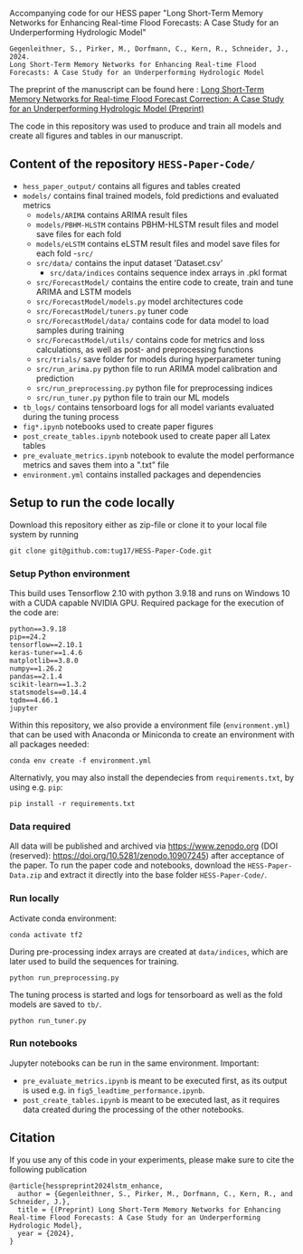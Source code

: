 Accompanying code for our HESS paper "Long Short-Term Memory Networks for Enhancing Real-time Flood Forecasts: A Case Study for an Underperforming Hydrologic Model"

```
Gegenleithner, S., Pirker, M., Dorfmann, C., Kern, R., Schneider, J., 2024. 
Long Short-Term Memory Networks for Enhancing Real-time Flood Forecasts: A Case Study for an Underperforming Hydrologic Model
```

The preprint of the manuscript can be found here : [Long Short-Term Memory Networks for Real-time Flood Forecast Correction: A Case Study for an Underperforming Hydrologic Model (Preprint)](https://egusphere.copernicus.org/preprints/2024/egusphere-2024-1030/)

The code in this repository was used to produce and train all models and create all figures and tables in our manuscript.


## Content of the repository `HESS-Paper-Code/`
- `hess_paper_output/`   contains all figures and tables created
- `models/`              contains final trained models, fold predictions and evaluated metrics
   - `models/ARIMA`      contains ARIMA result files
   - `models/PBHM-HLSTM` contains PBHM-HLSTM result files and model save files for each fold
   - `models/eLSTM`      contains eLSTM result files and model save files for each fold
-`src/`
   - `src/data/`            contains the input dataset 'Dataset.csv'
      - `src/data/indices`  contains sequence index arrays in .pkl format
   - `src/ForecastModel/`          contains the entire code to create, train and tune ARIMA and LSTM models
   - `src/ForecastModel/models.py` model architectures code 
   - `src/ForecastModel/tuners.py` tuner code 
   - `src/ForecastModel/data/`     contains code for data model to load samples during training
   - `src/ForecastModel/utils/`    contains code for metrics and loss calculations, as well as post- and preprocessing functions
   - `src/trials/`              save folder for models during hyperparameter tuning 
   - `src/run_arima.py`         python file to run ARIMA model calibration and prediction
   - `src/run_preprocessing.py` python file for preprocessing indices
   - `src/run_tuner.py`         python file to train our ML models
- `tb_logs/`             contains tensorboard logs for all model variants evaluated during the tuning process
- `fig*.ipynb`               notebooks used to create paper figures
- `post_create_tables.ipynb`    notebook used to create paper all Latex tables
- `pre_evaluate_metrics.ipynb` notebook to evalute the model performance metrics and saves them into a ".txt" file
- `environment.yml`          contains installed packages and dependencies
   
## Setup to run the code locally
Download this repository either as zip-file or clone it to your local file system by running

```
git clone git@github.com:tug17/HESS-Paper-Code.git
```

### Setup Python environment
This build uses Tensorflow 2.10 with python 3.9.18 and runs on Windows 10 with a CUDA capable NVIDIA GPU. 
Required package for the execution of the code are: 
```
python==3.9.18
pip==24.2
tensorflow==2.10.1
keras-tuner==1.4.6
matplotlib==3.8.0
numpy==1.26.2
pandas==2.1.4
scikit-learn==1.3.2
statsmodels==0.14.4
tqdm==4.66.1
jupyter
```

Within this repository, we also provide a environment file (`environment.yml`) that can be used with Anaconda or Miniconda to create an environment with all packages needed:
```
conda env create -f environment.yml
```

Alternativly, you may also install the dependecies from `requirements.txt`, by using e.g. `pip`:

```
pip install -r requirements.txt
```

### Data required
All data will be published and archived via https://www.zenodo.org (DOI (reserved): https://doi.org/10.5281/zenodo.10907245) after acceptance of the paper.
To run the paper code and notebooks, download the `HESS-Paper-Data.zip` and extract it directly into the base folder `HESS-Paper-Code/`.

### Run locally
Activate conda environment:

```
conda activate tf2
```

During pre-processing index arrays are created at `data/indices`, which are later used to build the sequences for training.

```
python run_preprocessing.py
```
The tuning process is started and logs for tensorboard as well as the fold models are saved to `tb/`.

```
python run_tuner.py
```

### Run notebooks
Jupyter notebooks can be run in the same environment.
Important:
- `pre_evaluate_metrics.ipynb` is meant to be executed first, as its output is used e.g. in `fig5_leadtime_performance.ipynb`.
- `post_create_tables.ipynb` is meant to be executed last, as it requires data created during the processing of the other notebooks.

## Citation
If you use any of this code in your experiments, please make sure to cite the following publication

```
@article{hesspreprint2024lstm_enhance,
  author = {Gegenleithner, S., Pirker, M., Dorfmann, C., Kern, R., and Schneider, J.},
  title = {(Preprint) Long Short-Term Memory Networks for Enhancing Real-time Flood Forecasts: A Case Study for an Underperforming Hydrologic Model},
  year = {2024},
}
```

